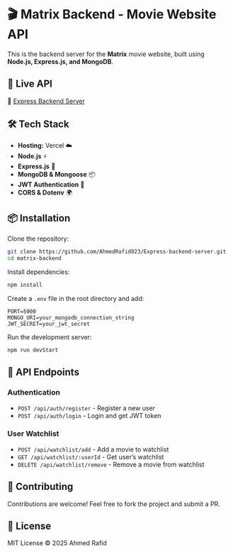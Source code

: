 # 🎬 Matrix Backend - Movie Website API

This is the backend server for the **Matrix** movie website, built using **Node.js, Express.js, and MongoDB**.

## 🚀 Live API
🔗 [Express Backend Server](https://express-backend-server-omega.vercel.app/)

## 🛠️ Tech Stack
- **Hosting:** Vercel ☁️
- **Node.js** ⚡
- **Express.js** 🚀
- **MongoDB & Mongoose** 📦
- **JWT Authentication** 🔐
- **CORS & Dotenv** 🌍

## 📦 Installation

Clone the repository:
```sh
git clone https://github.com/AhmedRafid023/Express-backend-server.git
cd matrix-backend
```

Install dependencies:
```sh
npm install
```

Create a `.env` file in the root directory and add:
```
PORT=5000
MONGO_URI=your_mongodb_connection_string
JWT_SECRET=your_jwt_secret
```

Run the development server:
```sh
npm run devStart
```

## 📌 API Endpoints

### Authentication
- `POST /api/auth/register` - Register a new user
- `POST /api/auth/login` - Login and get JWT token

### User Watchlist
- `POST /api/watchlist/add` - Add a movie to watchlist
- `GET /api/watchlist/:userId` - Get user’s watchlist
- `DELETE /api/watchlist/remove` - Remove a movie from watchlist

## 🤝 Contributing
Contributions are welcome! Feel free to fork the project and submit a PR.

## 📜 License
MIT License © 2025 Ahmed Rafid



